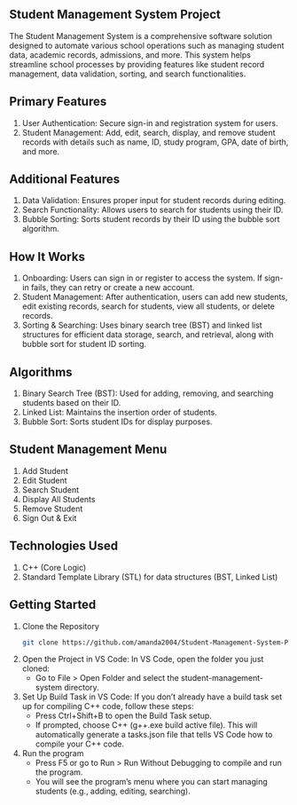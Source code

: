 ## Student Management System Project
The Student Management System is a comprehensive software solution designed to automate various school operations such as managing student data, academic records, admissions, and more. This system helps streamline school processes by providing features like student record management, data validation, sorting, and search functionalities.

Primary Features
--
1. User Authentication: Secure sign-in and registration system for users.
2. Student Management: Add, edit, search, display, and remove student records with details such as name, ID, study program, GPA, date of birth, and more.

Additional Features
--
1. Data Validation: Ensures proper input for student records during editing.
2. Search Functionality: Allows users to search for students using their ID.
3. Bubble Sorting: Sorts student records by their ID using the bubble sort algorithm.

How It Works
--
1. Onboarding: Users can sign in or register to access the system. If sign-in fails, they can retry or create a new account.
2. Student Management: After authentication, users can add new students, edit existing records, search for students, view all students, or delete records.
3. Sorting & Searching: Uses binary search tree (BST) and linked list structures for efficient data storage, search, and retrieval, along with bubble sort for student ID sorting.

Algorithms
--
1. Binary Search Tree (BST): Used for adding, removing, and searching students based on their ID.
2. Linked List: Maintains the insertion order of students.
3. Bubble Sort: Sorts student IDs for display purposes.

Student Management Menu
--
1. Add Student
2. Edit Student
3. Search Student
4. Display All Students
5. Remove Student
6. Sign Out & Exit

Technologies Used
--
1. C++ (Core Logic)
2. Standard Template Library (STL) for data structures (BST, Linked List)

## Getting Started
1. Clone the Repository
   ```bash
   git clone https://github.com/amanda2004/Student-Management-System-Project.git cd student-management-systems
2. Open the Project in VS Code: In VS Code, open the folder you just cloned:
   - Go to File > Open Folder and select the student-management-system directory.
3. Set Up Build Task in VS Code: If you don’t already have a build task set up for compiling C++ code, follow these steps:
   - Press Ctrl+Shift+B to open the Build Task setup.
   - If prompted, choose C++ (g++.exe build active file). This will automatically generate a tasks.json file that tells VS Code how to compile your C++ code.
4. Run the program
   - Press F5 or go to Run > Run Without Debugging to compile and run the program.
   - You will see the program’s menu where you can start managing students (e.g., adding, editing, searching).
